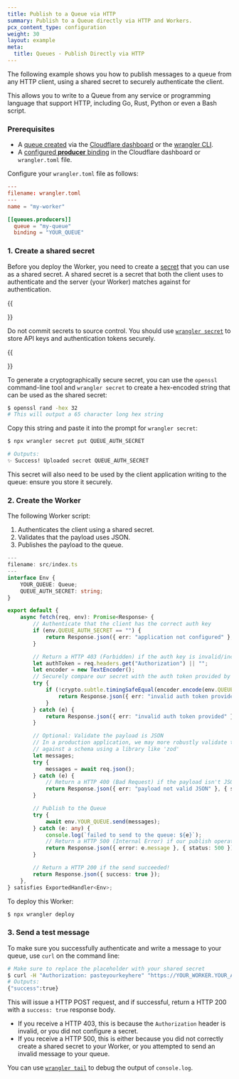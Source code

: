 ```yaml
---
title: Publish to a Queue via HTTP
summary: Publish to a Queue directly via HTTP and Workers.
pcx_content_type: configuration
weight: 30
layout: example
meta:
  title: Queues - Publish Directly via HTTP
---
```


The following example shows you how to publish messages to a queue from any HTTP client, using a shared secret to securely authenticate the client.

This allows you to write to a Queue from any service or programming language that support HTTP, including Go, Rust, Python or even a Bash script.

### Prerequisites

- A [queue created](/queues/get-started/#3-create-a-queue) via the [Cloudflare dashboard](https://dash.cloudflare.com) or the [wrangler CLI](/workers/wrangler/install-and-update/).
- A [configured **producer** binding](/queues/configuration/configure-queues/#producer) in the Cloudflare dashboard or `wrangler.toml` file.

Configure your `wrangler.toml` file as follows:

```toml
---
filename: wrangler.toml
---
name = "my-worker"

[[queues.producers]]
  queue = "my-queue"
  binding = "YOUR_QUEUE"

```

### 1. Create a shared secret

Before you deploy the Worker, you need to create a [secret](/workers/configuration/secrets/) that you can use as a shared secret. A shared secret is a secret that both the client uses to authenticate and the server (your Worker) matches against for authentication.

{{<Aside type="warning">}}

Do not commit secrets to source control. You should use [`wrangler secret`](/workers/configuration/secrets/) to store API keys and authentication tokens securely.

{{</Aside>}}

To generate a cryptographically secure secret, you can use the `openssl` command-line tool and `wrangler secret` to create a hex-encoded string that can be used as the shared secret:

```sh
$ openssl rand -hex 32
# This will output a 65 character long hex string
```

Copy this string and paste it into the prompt for `wrangler secret`:

```sh
$ npx wrangler secret put QUEUE_AUTH_SECRET

# Outputs:
✨ Success! Uploaded secret QUEUE_AUTH_SECRET
```

This secret will also need to be used by the client application writing to the queue: ensure you store it securely.

### 2. Create the Worker

The following Worker script:

1. Authenticates the client using a shared secret.
2. Validates that the payload uses JSON.
3. Publishes the payload to the queue.

```ts
---
filename: src/index.ts
---
interface Env {
	YOUR_QUEUE: Queue;
	QUEUE_AUTH_SECRET: string;
}

export default {
	async fetch(req, env): Promise<Response> {
		// Authenticate that the client has the correct auth key
		if (env.QUEUE_AUTH_SECRET == "") {
			return Response.json({ err: "application not configured" }, { status: 500 });
		}

		// Return a HTTP 403 (Forbidden) if the auth key is invalid/incorrect/misconfigured
		let authToken = req.headers.get("Authorization") || "";
		let encoder = new TextEncoder();
		// Securely compare our secret with the auth token provided by the client
		try {
			if (!crypto.subtle.timingSafeEqual(encoder.encode(env.QUEUE_AUTH_SECRET), encoder.encode(authToken))) {
				return Response.json({ err: "invalid auth token provided" }, { status: 403 });
			}
		} catch (e) {
			return Response.json({ err: "invalid auth token provided" }, { status: 403 });
		}

		// Optional: Validate the payload is JSON
		// In a production application, we may more robustly validate the payload
		// against a schema using a library like 'zod'
		let messages;
		try {
			messages = await req.json();
		} catch (e) {
			// Return a HTTP 400 (Bad Request) if the payload isn't JSON
			return Response.json({ err: "payload not valid JSON" }, { status: 500 });
		}

		// Publish to the Queue
		try {
			await env.YOUR_QUEUE.send(messages);
		} catch (e: any) {
			console.log(`failed to send to the queue: ${e}`);
			// Return a HTTP 500 (Internal Error) if our publish operation fails
			return Response.json({ error: e.message }, { status: 500 });
		}

		// Return a HTTP 200 if the send succeeded!
		return Response.json({ success: true });
	},
} satisfies ExportedHandler<Env>;
```

To deploy this Worker:

```sh
$ npx wrangler deploy
```

### 3. Send a test message

To make sure you successfully authenticate and write a message to your queue, use `curl` on the command line:

```sh
# Make sure to replace the placeholder with your shared secret
$ curl -H "Authorization: pasteyourkeyhere" "https://YOUR_WORKER.YOUR_ACCOUNT.workers.dev" --data '{"messages": [{"msg":"hello world"}]}'
# Outputs:
{"success":true}
```

This will issue a HTTP POST request, and if successful, return a HTTP 200 with a `success: true` response body.

- If you receive a HTTP 403, this is because the `Authorization` header is invalid, or you did not configure a secret.
- If you receive a HTTP 500, this is either because you did not correctly create a shared secret to your Worker, or you attempted to send an invalid message to your queue.

You can use [`wrangler tail`](/workers/observability/logging/real-time-logs/) to debug the output of `console.log`.
